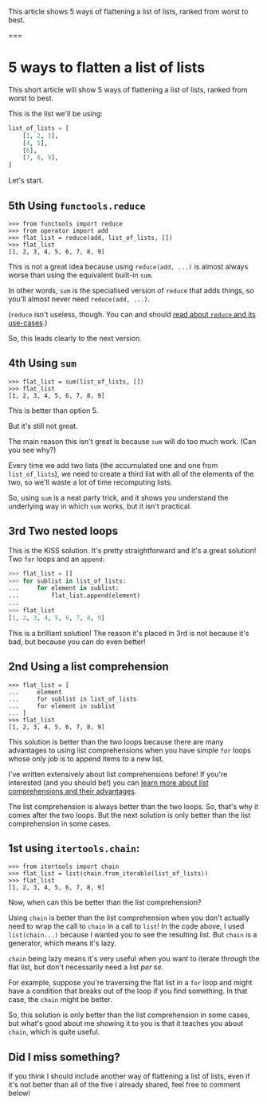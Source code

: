 This article shows 5 ways of flattening a list of lists, ranked from worst to best.

===


# 5 ways to flatten a list of lists

This short article will show 5 ways of flattening a list of lists, ranked from worst to best.

This is the list we'll be using:

```py
list_of_lists = [
    [1, 2, 3],
    [4, 5],
    [6],
    [7, 8, 9],
]
```

Let's start.


## 5th Using `functools.reduce`

```pycon
>>> from functools import reduce
>>> from operator import add
>>> flat_list = reduce(add, list_of_lists, [])
>>> flat_list
[1, 2, 3, 4, 5, 6, 7, 8, 9]
```

This is not a great idea because using `reduce(add, ...)` is almost always worse than using the equivalent built-in `sum`.

In other words, `sum` is the specialised version of `reduce` that adds things, so you'll almost never need `reduce(add, ...)`.

(`reduce` isn't useless, though. You can and should [read about `reduce` and its use-cases](/blog/pydonts/the-power-of-reduce).)

So, this leads clearly to the next version.


## 4th Using `sum`

```pycon
>>> flat_list = sum(list_of_lists, [])
>>> flat_list
[1, 2, 3, 4, 5, 6, 7, 8, 9]
```

This is better than option 5.

But it's still not great.

The main reason this isn't great is because `sum` will do too much work.
(Can you see why?)

Every time we add two lists (the accumulated one and one from `list_of_lists`), we need to create a third list with all of the elements of the two, so we'll waste a lot of time recomputing lists.

So, using `sum` is a neat party trick, and it shows you understand the underlying way in which `sum` works, but it isn't practical.


## 3rd Two nested loops

This is the KISS solution.
It's pretty straightforward and it's a great solution!
Two `for` loops and an `append`:

```py
>>> flat_list = []
>>> for sublist in list_of_lists:
...     for element in sublist:
...         flat_list.append(element)
...
>>> flat_list
[1, 2, 3, 4, 5, 6, 7, 8, 9]
```

This is a brilliant solution!
The reason it's placed in 3rd is not because it's bad, but because you can do even better!


## 2nd Using a list comprehension

```pycon
>>> flat_list = [
...     element
...     for sublist in list_of_lists
...     for element in sublist
... ]
>>> flat_list
[1, 2, 3, 4, 5, 6, 7, 8, 9]
```

This solution is better than the two loops because there are many advantages to using list comprehensions when you have simple `for` loops whose only job is to append items to a new list.

I've written extensively about list comprehensions before!
If you're interested (and you should be!) you can [learn more about list comprehensions and their advantages](/blog/pydonts/list-comprehensions-101).

The list comprehension is always better than the two loops.
So, that's why it comes after the two loops.
But the next solution is only better than the list comprehension in some cases.


## 1st using `itertools.chain`:

```pycon
>>> from itertools import chain
>>> flat_list = list(chain.from_iterable(list_of_lists))
>>> flat_list
[1, 2, 3, 4, 5, 6, 7, 8, 9]
```

Now, when can this be better than the list comprehension?

Using `chain` is better than the list comprehension when you don't actually need to wrap the call to `chain` in a call to `list`!
In the code above, I used `list(chain...)` because I wanted you to see the resulting list.
But `chain` is a generator, which means it's lazy.

`chain` being lazy means it's very useful when you want to iterate through the flat list, but don't necessarily need a list _per se_.

For example, suppose you're traversing the flat list in a `for` loop and might have a condition that breaks out of the loop if you find something.
In that case, the `chain` might be better.

So, this solution is only better than the list comprehension in some cases, but what's good about me showing it to you is that it teaches you about `chain`, which is quite useful.


## Did I miss something?

If you think I should include another way of flattening a list of lists, even if it's not better than all of the five I already shared, feel free to comment below!
